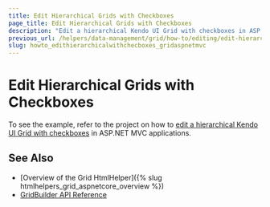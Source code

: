 ```yaml
---
title: Edit Hierarchical Grids with Checkboxes
page_title: Edit Hierarchical Grids with Checkboxes
description: "Edit a hierarchical Kendo UI Grid with checkboxes in ASP.NET MVC applications."
previous_url: /helpers/data-management/grid/how-to/editing/edit-hierarchical-grids-with-checkboxes
slug: howto_edithierarchicalwithchecboxes_gridaspnetmvc
---
```


# Edit Hierarchical Grids with Checkboxes

To see the example, refer to the project on how to [edit a hierarchical Kendo UI Grid with checkboxes](https://github.com/telerik/ui-for-aspnet-mvc-examples/tree/master/grid/grid-ajax-hierarchy-editing-with-checkboxes) in ASP.NET MVC applications.

## See Also

* [Overview of the Grid HtmlHelper]({% slug htmlhelpers_grid_aspnetcore_overview %})
* [GridBuilder API Reference](https://docs.telerik.com/aspnet-mvc/api/Kendo.Mvc.UI.Fluent/GridBuilder)
